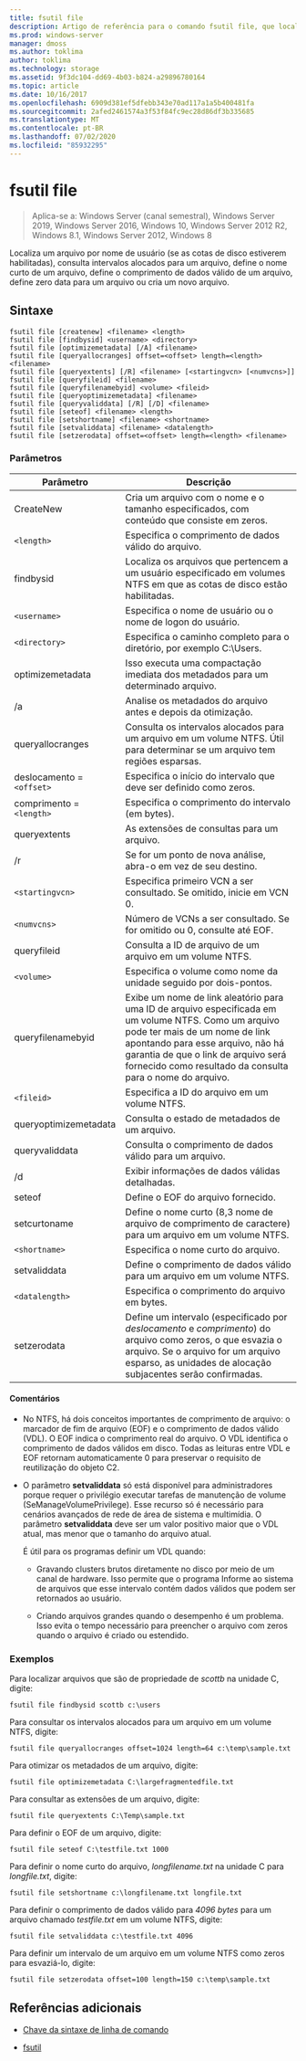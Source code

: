 ```yaml
---
title: fsutil file
description: Artigo de referência para o comando fsutil file, que localiza um arquivo por nome de usuário, consulta intervalos alocados para um arquivo, define o nome curto de um arquivo, define o comprimento de dados válido de um arquivo, define zero data para um arquivo ou cria um novo arquivo.
ms.prod: windows-server
manager: dmoss
ms.author: toklima
author: toklima
ms.technology: storage
ms.assetid: 9f3dc104-dd69-4b03-b824-a29896780164
ms.topic: article
ms.date: 10/16/2017
ms.openlocfilehash: 6909d381ef5dfebb343e70ad117a1a5b400481fa
ms.sourcegitcommit: 2afed2461574a3f53f84fc9ec28d86df3b335685
ms.translationtype: MT
ms.contentlocale: pt-BR
ms.lasthandoff: 07/02/2020
ms.locfileid: "85932295"
---
```

# <a name="fsutil-file"></a>fsutil file

> Aplica-se a: Windows Server (canal semestral), Windows Server 2019, Windows Server 2016, Windows 10, Windows Server 2012 R2, Windows 8.1, Windows Server 2012, Windows 8

Localiza um arquivo por nome de usuário (se as cotas de disco estiverem habilitadas), consulta intervalos alocados para um arquivo, define o nome curto de um arquivo, define o comprimento de dados válido de um arquivo, define zero data para um arquivo ou cria um novo arquivo.

## <a name="syntax"></a>Sintaxe

```
fsutil file [createnew] <filename> <length>
fsutil file [findbysid] <username> <directory>
fsutil file [optimizemetadata] [/A] <filename>
fsutil file [queryallocranges] offset=<offset> length=<length> <filename>
fsutil file [queryextents] [/R] <filename> [<startingvcn> [<numvcns>]]
fsutil file [queryfileid] <filename>
fsutil file [queryfilenamebyid] <volume> <fileid>
fsutil file [queryoptimizemetadata] <filename>
fsutil file [queryvaliddata] [/R] [/D] <filename>
fsutil file [seteof] <filename> <length>
fsutil file [setshortname] <filename> <shortname>
fsutil file [setvaliddata] <filename> <datalength>
fsutil file [setzerodata] offset=<offset> length=<length> <filename>
```

### <a name="parameters"></a>Parâmetros

| Parâmetro | Descrição |
| --------- | ----------- |
| CreateNew | Cria um arquivo com o nome e o tamanho especificados, com conteúdo que consiste em zeros. |
| `<length>` | Especifica o comprimento de dados válido do arquivo. |
| findbysid | Localiza os arquivos que pertencem a um usuário especificado em volumes NTFS em que as cotas de disco estão habilitadas. |
| `<username>` | Especifica o nome de usuário ou o nome de logon do usuário. |
| `<directory>` | Especifica o caminho completo para o diretório, por exemplo C:\Users. |
| optimizemetadata | Isso executa uma compactação imediata dos metadados para um determinado arquivo. |
| /a | Analise os metadados do arquivo antes e depois da otimização. |
| queryallocranges | Consulta os intervalos alocados para um arquivo em um volume NTFS. Útil para determinar se um arquivo tem regiões esparsas. |
| deslocamento =`<offset>` | Especifica o início do intervalo que deve ser definido como zeros. |
| comprimento =`<length>` | Especifica o comprimento do intervalo (em bytes). |
| queryextents | As extensões de consultas para um arquivo. |
| /r | Se <filename> for um ponto de nova análise, abra-o em vez de seu destino. |
| `<startingvcn>` | Especifica primeiro VCN a ser consultado. Se omitido, inicie em VCN 0. |
| `<numvcns>` | Número de VCNs a ser consultado. Se for omitido ou 0, consulte até EOF. |
| queryfileid | Consulta a ID de arquivo de um arquivo em um volume NTFS. |
| `<volume>` | Especifica o volume como nome da unidade seguido por dois-pontos. |
| queryfilenamebyid | Exibe um nome de link aleatório para uma ID de arquivo especificada em um volume NTFS. Como um arquivo pode ter mais de um nome de link apontando para esse arquivo, não há garantia de que o link de arquivo será fornecido como resultado da consulta para o nome do arquivo. |
| `<fileid>` | Especifica a ID do arquivo em um volume NTFS. |
| queryoptimizemetadata | Consulta o estado de metadados de um arquivo. |
| queryvaliddata | Consulta o comprimento de dados válido para um arquivo. |
| /d | Exibir informações de dados válidas detalhadas. |
| seteof | Define o EOF do arquivo fornecido. |
| setcurtoname | Define o nome curto (8,3 nome de arquivo de comprimento de caractere) para um arquivo em um volume NTFS. |
| `<shortname>` | Especifica o nome curto do arquivo. |
| setvaliddata | Define o comprimento de dados válido para um arquivo em um volume NTFS. |
| `<datalength>` | Especifica o comprimento do arquivo em bytes. |
| setzerodata | Define um intervalo (especificado por *deslocamento* e *comprimento*) do arquivo como zeros, o que esvazia o arquivo. Se o arquivo for um arquivo esparso, as unidades de alocação subjacentes serão confirmadas. |

#### <a name="remarks"></a>Comentários

- No NTFS, há dois conceitos importantes de comprimento de arquivo: o marcador de fim de arquivo (EOF) e o comprimento de dados válido (VDL). O EOF indica o comprimento real do arquivo. O VDL identifica o comprimento de dados válidos em disco. Todas as leituras entre VDL e EOF retornam automaticamente 0 para preservar o requisito de reutilização do objeto C2.

- O parâmetro **setvaliddata** só está disponível para administradores porque requer o privilégio executar tarefas de manutenção de volume (SeManageVolumePrivilege). Esse recurso só é necessário para cenários avançados de rede de área de sistema e multimídia. O parâmetro **setvaliddata** deve ser um valor positivo maior que o VDL atual, mas menor que o tamanho do arquivo atual.

    É útil para os programas definir um VDL quando:

    - Gravando clusters brutos diretamente no disco por meio de um canal de hardware. Isso permite que o programa Informe ao sistema de arquivos que esse intervalo contém dados válidos que podem ser retornados ao usuário.

    - Criando arquivos grandes quando o desempenho é um problema. Isso evita o tempo necessário para preencher o arquivo com zeros quando o arquivo é criado ou estendido.

### <a name="examples"></a>Exemplos

Para localizar arquivos que são de propriedade de *scottb* na unidade C, digite:

```
fsutil file findbysid scottb c:\users
```

Para consultar os intervalos alocados para um arquivo em um volume NTFS, digite:

```
fsutil file queryallocranges offset=1024 length=64 c:\temp\sample.txt
```

Para otimizar os metadados de um arquivo, digite:

```
fsutil file optimizemetadata C:\largefragmentedfile.txt
```

Para consultar as extensões de um arquivo, digite:

```
fsutil file queryextents C:\Temp\sample.txt
```

Para definir o EOF de um arquivo, digite:

```
fsutil file seteof C:\testfile.txt 1000
```

Para definir o nome curto do arquivo, *longfilename.txt* na unidade C para *longfile.txt*, digite:

```
fsutil file setshortname c:\longfilename.txt longfile.txt
```

Para definir o comprimento de dados válido para *4096 bytes* para um arquivo chamado *testfile.txt* em um volume NTFS, digite:

```
fsutil file setvaliddata c:\testfile.txt 4096
```

Para definir um intervalo de um arquivo em um volume NTFS como zeros para esvaziá-lo, digite:

```
fsutil file setzerodata offset=100 length=150 c:\temp\sample.txt
```

## <a name="additional-references"></a>Referências adicionais

- [Chave da sintaxe de linha de comando](command-line-syntax-key.md)

- [fsutil](fsutil.md)
